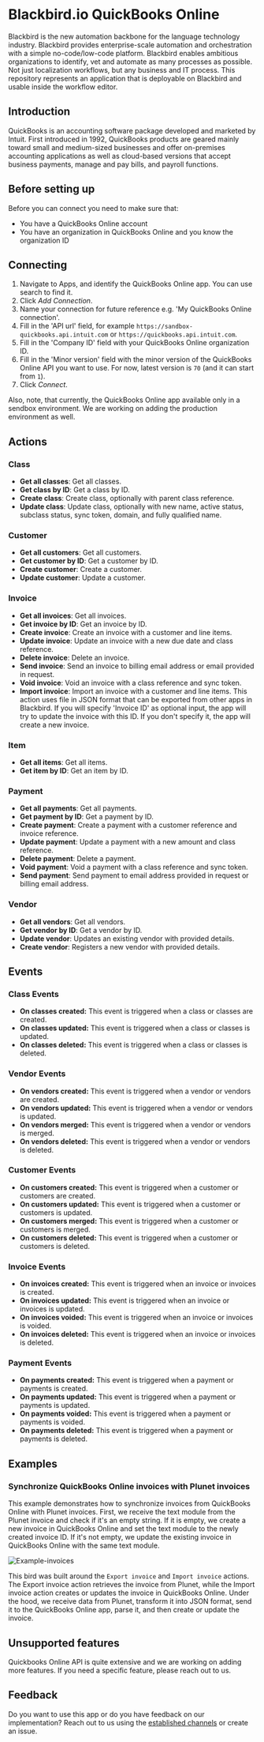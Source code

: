 ﻿# Blackbird.io QuickBooks Online

Blackbird is the new automation backbone for the language technology industry. Blackbird provides enterprise-scale automation and orchestration with a simple no-code/low-code platform. Blackbird enables ambitious organizations to identify, vet and automate as many processes as possible. Not just localization workflows, but any business and IT process. This repository represents an application that is deployable on Blackbird and usable inside the workflow editor.

## Introduction

<!-- begin docs -->

QuickBooks is an accounting software package developed and marketed by Intuit. First introduced in 1992, QuickBooks products are geared mainly toward small and medium-sized businesses and offer on-premises accounting applications as well as cloud-based versions that accept business payments, manage and pay bills, and payroll functions.

## Before setting up 

Before you can connect you need to make sure that:

- You have a QuickBooks Online account
- You have an organization in QuickBooks Online and you know the organization ID

## Connecting

1. Navigate to Apps, and identify the QuickBooks Online app. You can use search to find it.
2. Click _Add Connection_.
3. Name your connection for future reference e.g. 'My QuickBooks Online connection'.
4. Fill in the 'API url' field, for example `https://sandbox-quickbooks.api.intuit.com` or `https://quickbooks.api.intuit.com`.
5. Fill in the 'Company ID' field with your QuickBooks Online organization ID.
6. Fill in the 'Minor version' field with the minor version of the QuickBooks Online API you want to use. For now, latest version is `70` (and it can start from `1`).
7. Click _Connect_.

Also, note, that currently, the QuickBooks Online app available only in a sendbox environment. We are working on adding the production environment as well.

## Actions

### Class

- **Get all classes**: Get all classes.
- **Get class by ID**: Get a class by ID.
- **Create class**: Create class, optionally with parent class reference.
- **Update class**: Update class, optionally with new name, active status, subclass status, sync token, domain, and fully qualified name.

### Customer

- **Get all customers**: Get all customers.
- **Get customer by ID**: Get a customer by ID.
- **Create customer**: Create a customer.
- **Update customer**: Update a customer.

### Invoice

- **Get all invoices**: Get all invoices.
- **Get invoice by ID**: Get an invoice by ID.
- **Create invoice**: Create an invoice with a customer and line items.
- **Update invoice**: Update an invoice with a new due date and class reference.
- **Delete invoice**: Delete an invoice.
- **Send invoice**: Send an invoice to billing email address or email provided in request.
- **Void invoice**: Void an invoice with a class reference and sync token.
- **Import invoice**: Import an invoice with a customer and line items. This action uses file in JSON format that can be exported from other apps in Blackbird. If you will specify 'Invoice ID' as optional input, the app will try to update the invoice with this ID. If you don't specify it, the app will create a new invoice.

### Item

- **Get all items**: Get all items.
- **Get item by ID**: Get an item by ID.

### Payment

- **Get all payments**: Get all payments.
- **Get payment by ID**: Get a payment by ID.
- **Create payment**: Create a payment with a customer reference and invoice reference.
- **Update payment**: Update a payment with a new amount and class reference.
- **Delete payment**: Delete a payment.
- **Void payment**: Void a payment with a class reference and sync token.
- **Send payment**: Send payment to email address provided in request or billing email address.

### Vendor

- **Get all vendors**: Get all vendors.
- **Get vendor by ID**: Get a vendor by ID.
- **Update vendor**: Updates an existing vendor with provided details.
- **Create vendor**: Registers a new vendor with provided details.

## Events

### Class Events

- **On classes created:** This event is triggered when a class or classes are created.
- **On classes updated:** This event is triggered when a class or classes is updated.
- **On classes deleted:** This event is triggered when a class or classes is deleted.

### Vendor Events

- **On vendors created:** This event is triggered when a vendor or vendors are created.
- **On vendors updated:** This event is triggered when a vendor or vendors is updated.
- **On vendors merged:** This event is triggered when a vendor or vendors is merged.
- **On vendors deleted:** This event is triggered when a vendor or vendors is deleted.

### Customer Events

- **On customers created:** This event is triggered when a customer or customers are created.
- **On customers updated:** This event is triggered when a customer or customers is updated.
- **On customers merged:** This event is triggered when a customer or customers is merged.
- **On customers deleted:** This event is triggered when a customer or customers is deleted.

### Invoice Events

- **On invoices created:** This event is triggered when an invoice or invoices is created.
- **On invoices updated:** This event is triggered when an invoice or invoices is updated.
- **On invoices voided:** This event is triggered when an invoice or invoices is voided.
- **On invoices deleted:** This event is triggered when an invoice or invoices is deleted.

### Payment Events

- **On payments created:** This event is triggered when a payment or payments is created.
- **On payments updated:** This event is triggered when a payment or payments is updated.
- **On payments voided:** This event is triggered when a payment or payments is voided.
- **On payments deleted:** This event is triggered when a payment or payments is deleted.

## Examples

### Synchronize QuickBooks Online invoices with Plunet invoices

This example demonstrates how to synchronize invoices from QuickBooks Online with Plunet invoices. First, we receive the text module from the Plunet invoice and check if it's an empty string. If it is empty, we create a new invoice in QuickBooks Online and set the text module to the newly created invoice ID. If it's not empty, we update the existing invoice in QuickBooks Online with the same text module.

![Example-invoices](image/README/Example-invoices.png)

This bird was built around the `Export invoice` and `Import invoice` actions. The Export invoice action retrieves the invoice from Plunet, while the Import invoice action creates or updates the invoice in QuickBooks Online. Under the hood, we receive data from Plunet, transform it into JSON format, send it to the QuickBooks Online app, parse it, and then create or update the invoice.

## Unsupported features

Quickbooks Online API is quite extensive and we are working on adding more features. If you need a specific feature, please reach out to us.

## Feedback

Do you want to use this app or do you have feedback on our implementation? Reach out to us using the [established channels](https://www.blackbird.io/) or create an issue.

<!-- end docs -->
